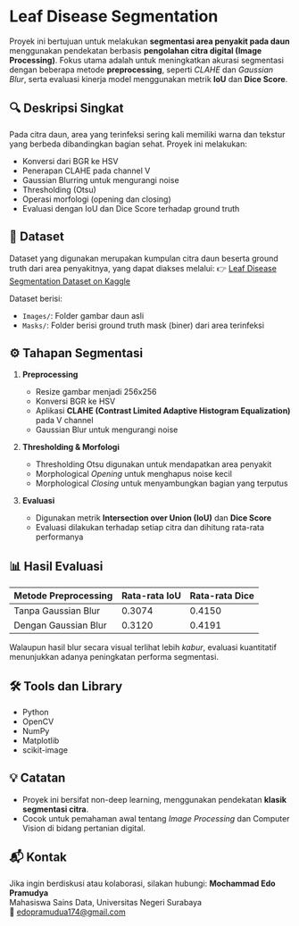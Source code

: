 # Leaf Disease Segmentation

Proyek ini bertujuan untuk melakukan **segmentasi area penyakit pada daun** menggunakan pendekatan berbasis **pengolahan citra digital (Image Processing)**. Fokus utama adalah untuk meningkatkan akurasi segmentasi dengan beberapa metode **preprocessing**, seperti *CLAHE* dan *Gaussian Blur*, serta evaluasi kinerja model menggunakan metrik **IoU** dan **Dice Score**.

## 🔍 Deskripsi Singkat

Pada citra daun, area yang terinfeksi sering kali memiliki warna dan tekstur yang berbeda dibandingkan bagian sehat. Proyek ini melakukan:
- Konversi dari BGR ke HSV
- Penerapan CLAHE pada channel V
- Gaussian Blurring untuk mengurangi noise
- Thresholding (Otsu)
- Operasi morfologi (opening dan closing)
- Evaluasi dengan IoU dan Dice Score terhadap ground truth

## 📁 Dataset

Dataset yang digunakan merupakan kumpulan citra daun beserta ground truth dari area penyakitnya, yang dapat diakses melalui:
👉 [Leaf Disease Segmentation Dataset on Kaggle](https://www.kaggle.com/datasets/fakhrealam9537/leaf-disease-segmentation-dataset)

Dataset berisi:
- `Images/`: Folder gambar daun asli
- `Masks/`: Folder berisi ground truth mask (biner) dari area terinfeksi

## ⚙️ Tahapan Segmentasi

1. **Preprocessing**
   - Resize gambar menjadi 256x256
   - Konversi BGR ke HSV
   - Aplikasi **CLAHE (Contrast Limited Adaptive Histogram Equalization)** pada V channel
   - Gaussian Blur untuk mengurangi noise

2. **Thresholding & Morfologi**
   - Thresholding Otsu digunakan untuk mendapatkan area penyakit
   - Morphological *Opening* untuk menghapus noise kecil
   - Morphological *Closing* untuk menyambungkan bagian yang terputus

3. **Evaluasi**
   - Digunakan metrik **Intersection over Union (IoU)** dan **Dice Score**
   - Evaluasi dilakukan terhadap setiap citra dan dihitung rata-rata performanya

## 📊 Hasil Evaluasi

| Metode Preprocessing | Rata-rata IoU | Rata-rata Dice |
|----------------------|---------------|----------------|
| Tanpa Gaussian Blur  | 0.3074        | 0.4150         |
| Dengan Gaussian Blur | 0.3120        | 0.4191         |

Walaupun hasil blur secara visual terlihat lebih *kabur*, evaluasi kuantitatif menunjukkan adanya peningkatan performa segmentasi.

## 🛠 Tools dan Library

- Python
- OpenCV
- NumPy
- Matplotlib
- scikit-image

## 💡 Catatan

- Proyek ini bersifat non-deep learning, menggunakan pendekatan **klasik segmentasi citra**.
- Cocok untuk pemahaman awal tentang *Image Processing* dan Computer Vision di bidang pertanian digital.

## 📬 Kontak

Jika ingin berdiskusi atau kolaborasi, silakan hubungi:
**Mochammad Edo Pramudya**  
Mahasiswa Sains Data, Universitas Negeri Surabaya  
📧 edopramudua174@gmail.com

